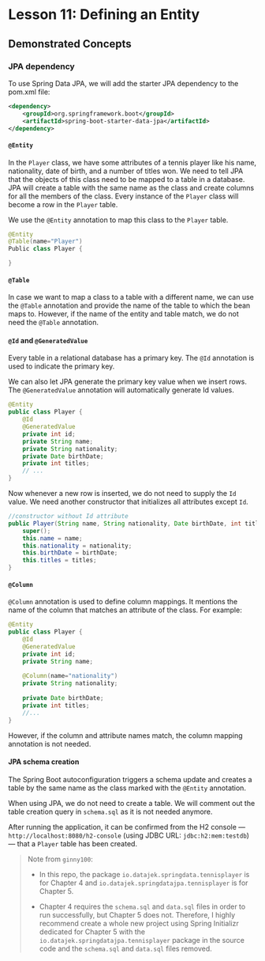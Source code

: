 # Lesson 11: Defining an Entity

## Demonstrated Concepts

### JPA dependency

To use Spring Data JPA, we will add the starter JPA dependency to the pom.xml file:

```xml
<dependency>
    <groupId>org.springframework.boot</groupId>
    <artifactId>spring-boot-starter-data-jpa</artifactId>
</dependency>
```

#### `@Entity`

In the `Player` class, we have some attributes of a tennis player like his name, nationality, date of birth, and a number of titles won. We need to tell JPA that the objects of this class need to be mapped to a table in a database. JPA will create a table with the same name as the class and create columns for all the members of the class. Every instance of the `Player` class will become a row in the `Player` table. 

We use the `@Entity` annotation to map this class to the `Player` table.

```java
@Entity
@Table(name="Player")
Public class Player {

}
```

#### `@Table`

In case we want to map a class to a table with a different name, we can use the `@Table` annotation and provide the name of the table to which the bean maps to. However, if the name of the entity and table match, we do not need the `@Table` annotation.

#### `@Id` and `@GeneratedValue`

Every table in a relational database has a primary key. The `@Id` annotation is used to indicate the primary key.

We can also let JPA generate the primary key value when we insert rows. The `@GeneratedValue` annotation will automatically generate Id values.

```java
@Entity
public class Player {
    @Id
    @GeneratedValue
    private int id;
    private String name;
    private String nationality;
    private Date birthDate;
    private int titles;
    // ...
}
```

Now whenever a new row is inserted, we do not need to supply the `Id` value. We need another constructor that initializes all attributes except `Id`.

```java
//constructor without Id attribute
public Player(String name, String nationality, Date birthDate, int titles) {
    super();
    this.name = name;
    this.nationality = nationality;
    this.birthDate = birthDate;
    this.titles = titles;
}
```

#### `@Column`

`@Column` annotation is used to define column mappings. It mentions the name of the column that matches an attribute of the class. For example:

```java
@Entity
public class Player {
    @Id
    @GeneratedValue
    private int id;
    private String name;
 
    @Column(name="nationality")
    private String nationality;
 
    private Date birthDate;
    private int titles;
    //...
}
```

However, if the column and attribute names match, the column mapping annotation is not needed.

#### JPA schema creation

The Spring Boot autoconfiguration triggers a schema update and creates a table by the same name as the class marked with the `@Entity` annotation. 

When using JPA, we do not need to create a table. We will comment out the table creation query in `schema.sql` as it is not needed anymore.

After running the application, it can be confirmed from the H2 console — `http://localhost:8080/h2-console` (using JDBC URL: `jdbc:h2:mem:testdb`) — that a `Player` table has been created.

> Note from `ginny100`: 
> - In this repo, the package `io.datajek.springdata.tennisplayer` is for Chapter 4 and `io.datajek.springdatajpa.tennisplayer` is for Chapter 5.
> 
> - Chapter 4 requires the `schema.sql` and `data.sql` files in order to run successfully, but Chapter 5 does not. Therefore, I highly recommend create a whole new project using Spring Initializr dedicated for Chapter 5 with the `io.datajek.springdatajpa.tennisplayer` package in the source code and the `schema.sql` and `data.sql` files removed.